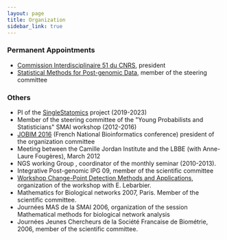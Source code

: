 ```yaml
---
layout: page
title: Organization
sidebar_link: true
---
```


### Permanent Appointments

- [Commission Interdisciplinaire 51 du CNRS](http://cid51.cnrs.fr), president
- [Statistical Methods for Post-genomic Data](https://www.smpgd.fr), member of the steering committee


### Others
- PI of the [SingleStatomics](http://anr-singlestatomics.pages.math.cnrs.fr/) project (2019-2023)
- Member of the steering committee of the "Young Probabilists and Statisticians" SMAI workshop (2012-2016)
- [JOBIM 2016](https://jobim2016.sciencesconf.org) (French National Bioinformatics conference) president of the organization committee
- Meeting between the Camille Jordan Institute and the LBBE (with Anne-Laure Fougères), March 2012
- NGS working Group , coordinator of the monthly seminar (2010-2013).
- Integrative Post-genomic IPG 09, member of the scientific committee
- [Workshop Change-Point Detection Methods and Applications](http://www.agroparistech.fr/mmip/segmentation/), organization of the workshop with E. Lebarbier.
- Mathematics for Biological networks 2007, Paris. Member of the scientific committee.
- Journées MAS de la SMAI 2006, organization of the session Mathematical methods for biological network analysis
- Journées Jeunes Chercheurs de la Société Francaise de Biométrie, 2006, member of the scientific committee.

